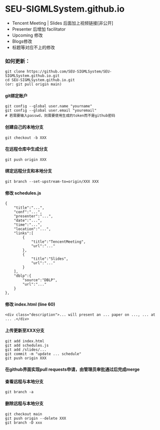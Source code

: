 # SEU-SIGMLSystem.github.io
- Tencent Meeting | Slides 后面加上视频链接[非公开]
- Presenter 后增加 facilitator
- Upcoming 修改
- Blogs修改
- 标题等对应不上的修改
### 如何更新：
    git clone https://github.com/SEU-SIGMLSystem/SEU-SIGMLSystem.github.io.git
    cd SEU-SIGMLSystem.github.io.git
    (or: git pull origin main)
#### git绑定账户
    git config --global user.name "yourname"
    git config --global user.email "youremail"
    # 若需要输入passwd，则需要使用生成的token而不是github密码
#### 创建自己的本地分支
    git checkout -b XXX
#### 在远程仓库中生成分支
    git push origin XXX
#### 绑定远程分支和本地分支
    git branch --set-upstream-to=origin/XXX XXX
#### 修改 schedules.js
    {
        "title":"...",
        "conf":"...",
        "presenter":"...",
        "date":"...",
        "time":"...",
        "location":"...",
        "links":[
            {
                "title":"TencentMeeting",
                "url":"..."
            },
            {
                "title":"Slides",
                "url":"..."
            }
        ],
        "dblp":{
            "source":"DBLP",
            "url":"..."
        }
    },
#### 修改 index.html (line 60)
    <div class="description">... will present an ... paper on ..., ... at ... .</div>
#### 上传更新至XXX分支 
    git add index.html
    git add schedules.js
    git add /slides/...
    git commit -m "update ... schedule"
    git push origin XXX
#### 在github界面实现pull requests申请，由管理员审批通过后完成merge
#### 查看远程与本地分支 
    git branch -a
#### 删除远程与本地分支
    git checkout main
    git push origin --delete XXX
    git branch -D xxx
